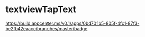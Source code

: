 # textviewTapText
https://build.appcenter.ms/v0.1/apps/0bd701b5-805f-4fc1-87f3-be2fb42eaacc/branches/master/badge
